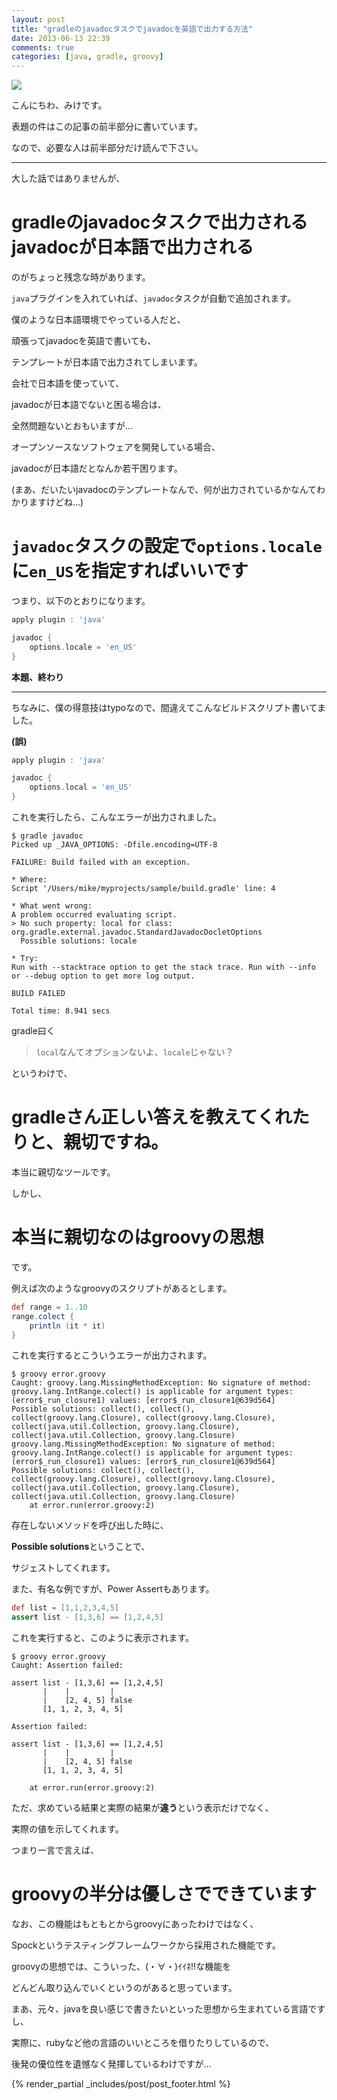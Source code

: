 ```yaml
---
layout: post
title: "gradleのjavadocタスクでjavadocを英語で出力する方法"
date: 2013-06-13 22:39
comments: true
categories: [java, gradle, groovy]
---
```


<img src="http://www.gradle.org/img/gradle_logo.gif"/>

こんにちわ、みけです。

表題の件はこの記事の前半部分に書いています。

なので、必要な人は前半部分だけ読んで下さい。

---

大した話ではありませんが、

gradleのjavadocタスクで出力されるjavadocが日本語で出力される
===

のがちょっと残念な時があります。


`java`プラグインを入れていれば、`javadoc`タスクが自動で追加されます。

僕のような日本語環境でやっている人だと、

頑張ってjavadocを英語で書いても、

テンプレートが日本語で出力されてしまいます。


会社で日本語を使っていて、

javadocが日本語でないと困る場合は、

全然問題ないとおもいますが…


オープンソースなソフトウェアを開発している場合、

javadocが日本語だとなんか若干困ります。

(まあ、だいたいjavadocのテンプレートなんで、何が出力されているかなんてわかりますけどね…)


`javadoc`タスクの設定で`options.locale`に`en_US`を指定すればいいです
===

つまり、以下のとおりになります。

```groovy build.gradle
apply plugin : 'java'

javadoc {
    options.locale = 'en_US'
}
```

**本題、終わり**


---

ちなみに、僕の得意技はtypoなので、間違えてこんなビルドスクリプト書いてました。

**(誤)**

```groovy build.gradle
apply plugin : 'java'

javadoc {
    options.local = 'en_US'
}
```

これを実行したら、こんなエラーが出力されました。

```
$ gradle javadoc
Picked up _JAVA_OPTIONS: -Dfile.encoding=UTF-8

FAILURE: Build failed with an exception.

* Where:
Script '/Users/mike/myprojects/sample/build.gradle' line: 4

* What went wrong:
A problem occurred evaluating script.
> No such property: local for class: org.gradle.external.javadoc.StandardJavadocDocletOptions
  Possible solutions: locale

* Try:
Run with --stacktrace option to get the stack trace. Run with --info or --debug option to get more log output.

BUILD FAILED

Total time: 8.941 secs
```

gradle曰く

> `local`なんてオプションないよ、`locale`じゃない？

というわけで、

gradleさん正しい答えを教えてくれたりと、親切ですね。
===

本当に親切なツールです。

しかし、

本当に親切なのはgroovyの思想
===

です。

例えば次のようなgroovyのスクリプトがあるとします。

```groovy error.groovy
def range = 1..10
range.colect {
    println (it * it)
}
```

これを実行するとこういうエラーが出力されます。

```
$ groovy error.groovy
Caught: groovy.lang.MissingMethodException: No signature of method: groovy.lang.IntRange.colect() is applicable for argument types: (error$_run_closure1) values: [error$_run_closure1@639d564]
Possible solutions: collect(), collect(), collect(groovy.lang.Closure), collect(groovy.lang.Closure), collect(java.util.Collection, groovy.lang.Closure), collect(java.util.Collection, groovy.lang.Closure)
groovy.lang.MissingMethodException: No signature of method: groovy.lang.IntRange.colect() is applicable for argument types: (error$_run_closure1) values: [error$_run_closure1@639d564]
Possible solutions: collect(), collect(), collect(groovy.lang.Closure), collect(groovy.lang.Closure), collect(java.util.Collection, groovy.lang.Closure), collect(java.util.Collection, groovy.lang.Closure)
	at error.run(error.groovy:2)
```

存在しないメソッドを呼び出した時に、

**Possible solutions**ということで、

サジェストしてくれます。

また、有名な例ですが、Power Assertもあります。

```groovy error.groovy
def list = [1,1,2,3,4,5]
assert list - [1,3,6] == [1,2,4,5]
```

これを実行すると、このように表示されます。

```
$ groovy error.groovy
Caught: Assertion failed: 

assert list - [1,3,6] == [1,2,4,5]
       |    |         |
       |    [2, 4, 5] false
       [1, 1, 2, 3, 4, 5]

Assertion failed: 

assert list - [1,3,6] == [1,2,4,5]
       |    |         |
       |    [2, 4, 5] false
       [1, 1, 2, 3, 4, 5]

	at error.run(error.groovy:2)
```

ただ、求めている結果と実際の結果が**違う**という表示だけでなく、

実際の値を示してくれます。

つまり一言で言えば、

groovyの半分は優しさでできています
===

なお、この機能はもともとからgroovyにあったわけではなく、

Spockというテスティングフレームワークから採用された機能です。

groovyの思想では、こういった、(・∀・)ｲｲﾈ!!な機能を

どんどん取り込んでいくというのがあると思っています。


まあ、元々、javaを良い感じで書きたいといった思想から生まれている言語ですし、

実際に、rubyなど他の言語のいいところを借りたりしているので、

後発の優位性を遺憾なく発揮しているわけですが…


{% render_partial _includes/post/post_footer.html %}

